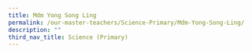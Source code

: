 ```yaml
---
title: Mdm Yong Song Ling
permalink: /our-master-teachers/Science-Primary/Mdm-Yong-Song-Ling/
description: ""
third_nav_title: Science (Primary)
---
```

